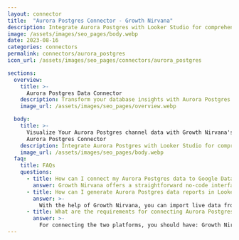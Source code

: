 ```yaml
---
layout: connector
title:  "Aurora Postgres Connector - Growth Nirvana"
description: Integrate Aurora Postgres with Looker Studio for comprehensive database insights that shape your strategies.
image: /assets/images/seo_pages/body.webp
date: 2023-08-16
categories: connectors
permalink: connectors/aurora_postgres
icon_url: /assets/images/seo_pages/connectors/aurora_postgres

sections:
  overview:
    title: >-
      Aurora Postgres Data Connector
    description: Transform your database insights with Aurora Postgres integration. Seamlessly blend Aurora Postgres' data capabilities with Looker Studio's analytical prowess, unlocking insights that power informed, data-driven decisions.
    image_url: /assets/images/seo_pages/overview.webp

  body:
    title: >-
      Visualize Your Aurora Postgres channel data with Growth Nirvana's
      Aurora Postgres Connector
    description: Integrate Aurora Postgres with Looker Studio for comprehensive database insights that shape your strategies.
    image_url: /assets/images/seo_pages/body.webp
  faq:
    title: FAQs
    questions:
      - title: How can I connect my Aurora Postgres data to Google Data Studio/Looker Studio?
        answer: Growth Nirvana offers a straightforward no-code interface to connect to Aurora Postgres data sources.
      - title: How can I generate Aurora Postgres data reports in Looker Studio?
        answer: >-
          With the help of Growth Nirvana, you can import live data from Aurora Postgres into Looker Studio. These data can be viewed in charts, tables, and dashboards to generate branded reports that can be shared instantly.
      - title: What are the requirements for connecting Aurora Postgres and Looker Studio?
        answer: >-
          For connecting the two platforms, you should have: Growth Nirvana Account and Aurora Postgres Ads Account
---
```

